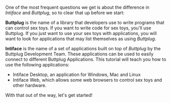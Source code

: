 One of the most frequent questions we get is about the difference in
_Intiface_ and _Buttplug_, so to clear that up before we start:

**Buttplug** is the name of a library that developers use to write
programs that can control sex toys. If you want to write code for sex
toys, you'll use Buttplug. If you just want to use your sex toys with
applications, you will want to look for applications that may list
themselves as using _Buttplug_.

**Intiface** is the name of a set of applications built on top of
_Buttplug_ by the Buttplug Development Team. These applications can be
used to easily connect to different Buttplug Applications. This
tutorial will teach you how to use the following applications:

* Intiface Desktop, an application for Windows, Mac and Linux
* Intiface Web, which allows some web browsers to control sex toys and other hardware.

With that out of the way, <router-link to="choose-connection" class="router-link">let's get started!</router-link>
